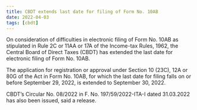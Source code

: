 ```yaml
---
title: CBDT extends last date for filing of Form No. 10AB
date: 2022-04-03
tags: [cbdt]
---
```


On consideration of difficulties in electronic filing of Form No. 10AB as stipulated in Rule 2C or 11AA or 17A of the Income-tax Rules, 1962, the Central Board of Direct Taxes (CBDT) has extended the last date for electronic filing of Form No. 10AB.

The application for registration or approval under Section 10 (23C), 12A or 80G of the Act in Form No. 10AB, for which the last date for filing falls on or before September 29, 2022, is extended to September 30, 2022.

CBDT’s Circular No. 08/2022 in F. No. 197/59/2022-ITA-I dated 31.03.2022 has also been issued, said a release.
